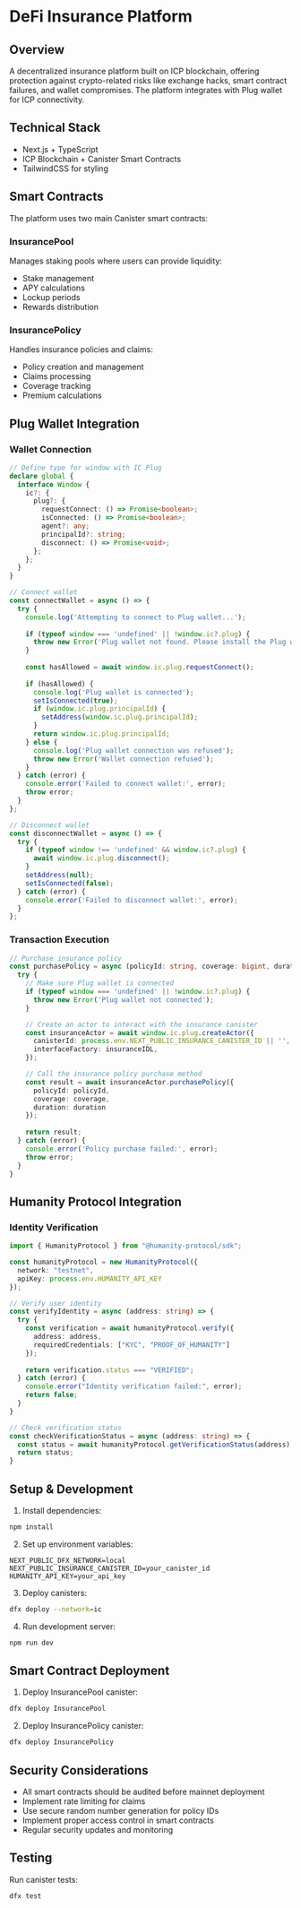 # DeFi Insurance Platform

## Overview
A decentralized insurance platform built on ICP blockchain, offering protection against crypto-related risks like exchange hacks, smart contract failures, and wallet compromises. The platform integrates with Plug wallet for ICP connectivity.

## Technical Stack
- Next.js + TypeScript
- ICP Blockchain + Canister Smart Contracts
- TailwindCSS for styling

## Smart Contracts
The platform uses two main Canister smart contracts:

### InsurancePool
Manages staking pools where users can provide liquidity:
- Stake management
- APY calculations
- Lockup periods
- Rewards distribution

### InsurancePolicy
Handles insurance policies and claims:
- Policy creation and management
- Claims processing
- Coverage tracking
- Premium calculations

## Plug Wallet Integration

### Wallet Connection
```typescript
// Define type for window with IC Plug
declare global {
  interface Window {
    ic?: {
      plug?: {
        requestConnect: () => Promise<boolean>;
        isConnected: () => Promise<boolean>;
        agent?: any;
        principalId?: string;
        disconnect: () => Promise<void>;
      };
    };
  }
}

// Connect wallet
const connectWallet = async () => {
  try {
    console.log('Attempting to connect to Plug wallet...');
    
    if (typeof window === 'undefined' || !window.ic?.plug) {
      throw new Error('Plug wallet not found. Please install the Plug wallet extension.');
    }
    
    const hasAllowed = await window.ic.plug.requestConnect();
    
    if (hasAllowed) {
      console.log('Plug wallet is connected');
      setIsConnected(true);
      if (window.ic.plug.principalId) {
        setAddress(window.ic.plug.principalId);
      }
      return window.ic.plug.principalId;
    } else {
      console.log('Plug wallet connection was refused');
      throw new Error('Wallet connection refused');
    }
  } catch (error) {
    console.error('Failed to connect wallet:', error);
    throw error;
  }
};

// Disconnect wallet
const disconnectWallet = async () => {
  try {
    if (typeof window !== 'undefined' && window.ic?.plug) {
      await window.ic.plug.disconnect();
    }
    setAddress(null);
    setIsConnected(false);
  } catch (error) {
    console.error('Failed to disconnect wallet:', error);
  }
};
```

### Transaction Execution
```typescript
// Purchase insurance policy
const purchasePolicy = async (policyId: string, coverage: bigint, duration: bigint) => {
  try {
    // Make sure Plug wallet is connected
    if (typeof window === 'undefined' || !window.ic?.plug) {
      throw new Error('Plug wallet not connected');
    }

    // Create an actor to interact with the insurance canister
    const insuranceActor = await window.ic.plug.createActor({
      canisterId: process.env.NEXT_PUBLIC_INSURANCE_CANISTER_ID || '',
      interfaceFactory: insuranceIDL,
    });

    // Call the insurance policy purchase method
    const result = await insuranceActor.purchasePolicy({
      policyId: policyId,
      coverage: coverage,
      duration: duration
    });
    
    return result;
  } catch (error) {
    console.error('Policy purchase failed:', error);
    throw error;
  }
}
```

## Humanity Protocol Integration

### Identity Verification
```typescript
import { HumanityProtocol } from "@humanity-protocol/sdk";

const humanityProtocol = new HumanityProtocol({
  network: "testnet",
  apiKey: process.env.HUMANITY_API_KEY
});

// Verify user identity
const verifyIdentity = async (address: string) => {
  try {
    const verification = await humanityProtocol.verify({
      address: address,
      requiredCredentials: ["KYC", "PROOF_OF_HUMANITY"]
    });
    
    return verification.status === "VERIFIED";
  } catch (error) {
    console.error("Identity verification failed:", error);
    return false;
  }
}

// Check verification status
const checkVerificationStatus = async (address: string) => {
  const status = await humanityProtocol.getVerificationStatus(address);
  return status;
}
```

## Setup & Development

1. Install dependencies:
```bash
npm install
```

2. Set up environment variables:
```env
NEXT_PUBLIC_DFX_NETWORK=local
NEXT_PUBLIC_INSURANCE_CANISTER_ID=your_canister_id
HUMANITY_API_KEY=your_api_key
```

3. Deploy canisters:
```bash
dfx deploy --network=ic
```

4. Run development server:
```bash
npm run dev
```

## Smart Contract Deployment

1. Deploy InsurancePool canister:
```bash
dfx deploy InsurancePool
```

2. Deploy InsurancePolicy canister:
```bash
dfx deploy InsurancePolicy
```

## Security Considerations
- All smart contracts should be audited before mainnet deployment
- Implement rate limiting for claims
- Use secure random number generation for policy IDs
- Implement proper access control in smart contracts
- Regular security updates and monitoring

## Testing
Run canister tests:
```bash
dfx test
```
